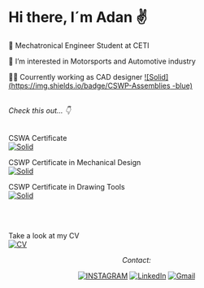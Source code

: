 # Hi there, I´m Adan ✌️

🦾 Mechatronical Engineer Student at CETI

👀 I’m interested in Motorsports and Automotive industry

👨‍💻 Courrently working as CAD designer  [![Solid](https://img.shields.io/badge/CSWP-Assemblies
-blue)](https://github.com/Adan4lva/Solidworks-Assemblies)<br>





<br><i>Check this out... 👇</i><br><br>


CSWA Certificate  <br>
[![Solid](https://img.shields.io/badge/CSWA-Solid%20Works-red)](https://github.com/Adan4lva/Adan4lva/blob/main/Certificate_C-9GADWF2YVM.pdf)<br>

CSWP Certificate in Mechanical Design <br>
[![Solid](https://img.shields.io/badge/CSWP-Solid%20Works-red)](https://github.com/Adan4lva/Adan4lva/blob/main/Certificate_C-SK9CVRUG26%20Professional%20Mechanical%20Design.pdf)<br>

CSWP Certificate in Drawing Tools <br>
[![Solid](https://img.shields.io/badge/CSWP-Solid%20Works-red)](https://github.com/Adan4lva/Adan4lva/blob/main/Certificate_C-UWH5KPN9M2%20Professional%20Drawings.pdf)<br>

<br><br>

Take a look at my CV  
[![CV](https://img.shields.io/badge/CV-Alvarez%20A-blue)](https://github.com/Adan4lva/Adan4lva/blob/main/CV_2022_AlvarezA.pdf)

<div align="center">
<i>Contact:</i><br>

[![INSTAGRAM](https://img.shields.io/badge/-INSTAGRAM-E4405F?style=for-the-badge&logo=instagram&logoColor=white)](https://www.instagram.com/alva.ab/)
[![LinkedIn](https://img.shields.io/badge/-LINKEDIN-0077B5?style=for-the-badge&logo=linkedin&logoColor=white)](https://www.linkedin.com/in/adan-alvarez-barajas-985a9a251/)
[![Gmail](https://img.shields.io/badge/-GMAIL-D14836?style=for-the-badge&logo=gmail&logoColor=white)](mailto:a20310442@ceti.mx)
  
  
  
  
  
  

